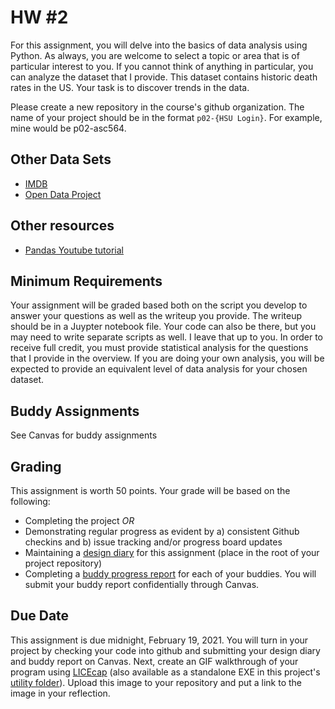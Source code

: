 # HW #2
For this assignment, you will delve into the basics of data analysis using Python.  As always, you are welcome to select a topic or area that is of particular interest to you.  If you cannot think of anything in particular, you can analyze the dataset that I provide.  This dataset contains historic death rates in the US.  Your task is to discover trends in the data.  

Please create a new repository in the course's github organization.  The name of your project should be in the format ```p02-{HSU Login}```.  For example, mine would be p02-asc564.

## Other Data Sets
* [IMDB](https://www.imdb.com/interfaces/)
* [Open Data Project](https://github.com/collections/open-data)

## Other resources
* [Pandas Youtube tutorial](https://www.youtube.com/watch?v=vmEHCJofslg&t=847s)

## Minimum Requirements
Your assignment will be graded based both on the script you develop to answer your questions as well as the writeup you provide.  The writeup should be in a Juypter notebook file.  Your code can also be there, but you may need to write separate scripts as well.  I leave that up to you.  In order to receive full credit, you must provide statistical analysis for the questions that I provide in the overview.  If you are doing your own analysis, you will be expected to provide an equivalent level of data analysis for your chosen dataset.  

## Buddy Assignments
See Canvas for buddy assignments

## Grading
This assignment is worth 50 points.  Your grade will be based on the following:
* Completing the project *_OR_*
* Demonstrating regular progress as evident by a) consistent Github checkins and b) issue tracking and/or progress board updates
* Maintaining a [design diary](../design_diary_prompts.md) for this assignment (place in the root of your project repository)
* Completing a [buddy progress report](../buddy_report.md) for each of your buddies.  You will submit your buddy report confidentially through Canvas.

## Due Date
This assignment is due midnight, February 19, 2021.  You will turn in your project by checking your code into github and submitting your design diary and buddy report on Canvas. Next, create an GIF walkthrough of your program using [LICEcap](https://www.cockos.com/licecap/) (also available as a standalone EXE in this project's [utility folder](../../utils)).  Upload this image to your repository and put a link to the image in your reflection.
